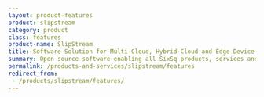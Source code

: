 ```yaml
---
layout: product-features
product: slipstream
category: product
class: features
product-name: SlipStream
title: Software Solution for Multi-Cloud, Hybrid-Cloud and Edge Device Application Management
summary: Open source software enabling all SixSq products, services and solutions. The most comprehensive solution to manage virtualised resources in cloud and edge environment. Reduce operational costs. Improve efficiency.
permalink: /products-and-services/slipstream/features
redirect_from:
 - /products/slipstream/features/
---
```

